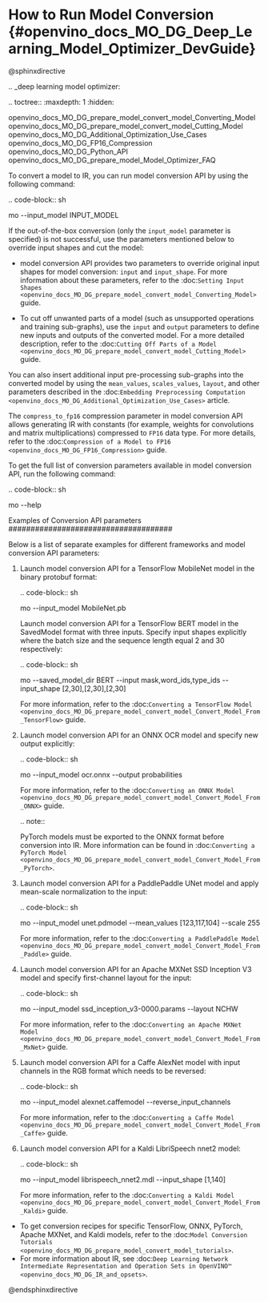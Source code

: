 # How to Run Model Conversion {#openvino_docs_MO_DG_Deep_Learning_Model_Optimizer_DevGuide}

@sphinxdirective

.. _deep learning model optimizer:

.. toctree::
   :maxdepth: 1
   :hidden:

   openvino_docs_MO_DG_prepare_model_convert_model_Converting_Model
   openvino_docs_MO_DG_prepare_model_convert_model_Cutting_Model
   openvino_docs_MO_DG_Additional_Optimization_Use_Cases
   openvino_docs_MO_DG_FP16_Compression
   openvino_docs_MO_DG_Python_API
   openvino_docs_MO_DG_prepare_model_Model_Optimizer_FAQ



To convert a model to IR, you can run model conversion API by using the following command:

.. code-block:: sh

   mo --input_model INPUT_MODEL


If the out-of-the-box conversion (only the ``input_model`` parameter is specified) is not successful, use the parameters mentioned below to override input shapes and cut the model:

- model conversion API provides two parameters to override original input shapes for model conversion: ``input`` and ``input_shape``.
For more information about these parameters, refer to the :doc:`Setting Input Shapes <openvino_docs_MO_DG_prepare_model_convert_model_Converting_Model>` guide.

- To cut off unwanted parts of a model (such as unsupported operations and training sub-graphs),
use the ``input`` and ``output`` parameters to define new inputs and outputs of the converted model.
For a more detailed description, refer to the :doc:`Cutting Off Parts of a Model <openvino_docs_MO_DG_prepare_model_convert_model_Cutting_Model>` guide.

You can also insert additional input pre-processing sub-graphs into the converted model by using
the ``mean_values``, ``scales_values``, ``layout``, and other parameters described
in the :doc:`Embedding Preprocessing Computation <openvino_docs_MO_DG_Additional_Optimization_Use_Cases>` article.

The ``compress_to_fp16`` compression parameter in model conversion API allows generating IR with constants (for example, weights for convolutions and matrix multiplications) compressed to ``FP16`` data type. For more details, refer to the :doc:`Compression of a Model to FP16 <openvino_docs_MO_DG_FP16_Compression>` guide.

To get the full list of conversion parameters available in model conversion API, run the following command:

.. code-block:: sh

   mo --help


Examples of Conversion API parameters
#####################################

Below is a list of separate examples for different frameworks and model conversion API parameters:

1. Launch model conversion API for a TensorFlow MobileNet model in the binary protobuf format:

   .. code-block:: sh

      mo --input_model MobileNet.pb


   Launch model conversion API for a TensorFlow BERT model in the SavedModel format with three inputs. Specify input shapes explicitly where the batch size and the sequence length equal 2 and 30 respectively:

   .. code-block:: sh

      mo --saved_model_dir BERT --input mask,word_ids,type_ids --input_shape [2,30],[2,30],[2,30]

      For more information, refer to the :doc:`Converting a TensorFlow Model <openvino_docs_MO_DG_prepare_model_convert_model_Convert_Model_From_TensorFlow>` guide.

2. Launch model conversion API for an ONNX OCR model and specify new output explicitly:

   .. code-block:: sh

      mo --input_model ocr.onnx --output probabilities


   For more information, refer to the :doc:`Converting an ONNX Model <openvino_docs_MO_DG_prepare_model_convert_model_Convert_Model_From_ONNX>` guide.

   .. note::

      PyTorch models must be exported to the ONNX format before conversion into IR. More information can be found in :doc:`Converting a PyTorch Model <openvino_docs_MO_DG_prepare_model_convert_model_Convert_Model_From_PyTorch>`.

3. Launch model conversion API for a PaddlePaddle UNet model and apply mean-scale normalization to the input:

   .. code-block:: sh

      mo --input_model unet.pdmodel --mean_values [123,117,104] --scale 255


   For more information, refer to the :doc:`Converting a PaddlePaddle Model <openvino_docs_MO_DG_prepare_model_convert_model_Convert_Model_From_Paddle>` guide.

4. Launch model conversion API for an Apache MXNet SSD Inception V3 model and specify first-channel layout for the input:

   .. code-block:: sh

      mo --input_model ssd_inception_v3-0000.params --layout NCHW


   For more information, refer to the :doc:`Converting an Apache MXNet Model <openvino_docs_MO_DG_prepare_model_convert_model_Convert_Model_From_MxNet>` guide.

5. Launch model conversion API for a Caffe AlexNet model with input channels in the RGB format which needs to be reversed:

   .. code-block:: sh

      mo --input_model alexnet.caffemodel --reverse_input_channels


   For more information, refer to the :doc:`Converting a Caffe Model <openvino_docs_MO_DG_prepare_model_convert_model_Convert_Model_From_Caffe>` guide.

6. Launch model conversion API for a Kaldi LibriSpeech nnet2 model:

   .. code-block:: sh

      mo --input_model librispeech_nnet2.mdl --input_shape [1,140]


   For more information, refer to the :doc:`Converting a Kaldi Model <openvino_docs_MO_DG_prepare_model_convert_model_Convert_Model_From_Kaldi>` guide.

- To get conversion recipes for specific TensorFlow, ONNX, PyTorch, Apache MXNet, and Kaldi models, refer to the :doc:`Model Conversion Tutorials <openvino_docs_MO_DG_prepare_model_convert_model_tutorials>`.
- For more information about IR, see :doc:`Deep Learning Network Intermediate Representation and Operation Sets in OpenVINO™ <openvino_docs_MO_DG_IR_and_opsets>`.

@endsphinxdirective
